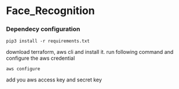 # Face_Recognition
### Dependecy configuration
```
pip3 install -r requirements.txt
```
download terraform, aws cli and install it.
run following command and configure the aws credential
```
aws configure
```
add you aws access key and secret key
